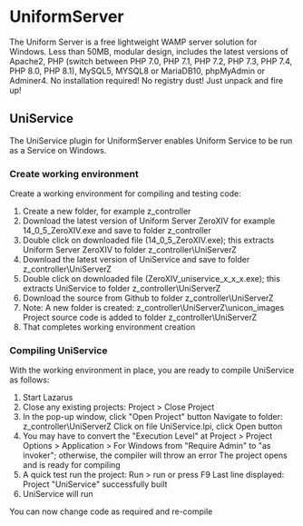 # UniformServer
The Uniform Server is a free lightweight WAMP server solution for Windows. Less than 50MB, modular design, includes the latest versions of Apache2, PHP (switch between PHP 7.0, PHP 7.1, PHP 7.2, PHP 7.3, PHP 7.4, PHP 8.0, PHP 8.1), MySQL5, MYSQL8 or MariaDB10, phpMyAdmin or Adminer4. No installation required! No registry dust! Just unpack and fire up!

## UniService
The UniService plugin for UniformServer enables Uniform Service to be run as a Service on Windows.

### Create working environment

Create a working environment for compiling and testing code:

 1. Create a new folder, for example z_controller
 2. Download the latest version of Uniform Server ZeroXIV 
    for example 14_0_5_ZeroXIV.exe and save to folder z_controller
 3. Double click on downloaded file (14_0_5_ZeroXIV.exe); this extracts Uniform Server ZeroXIV to folder z_controller\UniServerZ
 4. Download the latest version of UniService and save to folder z_controller\UniServerZ 
 5. Double click on downloaded file (ZeroXIV_uniservice_x_x_x.exe); this extracts UniService to folder z_controller\UniServerZ
 6. Download the source from Github to folder z_controller\UniServerZ 
 7. Note: A new folder is created: z_controller\UniServerZ\unicon_images
          Project source code is added to folder z_controller\UniServerZ
 8. That completes working environment creation

###  Compiling UniService

With the working environment in place, you are ready to compile UniService as follows:
 
 1. Start Lazarus
 2. Close any existing projects: Project > Close Project
 3. In the pop-up window, click "Open Project" button 
    Navigate to folder: z_controller\UniServerZ
    Click on file UniService.lpi, click Open button
 4. You may have to convert the "Execution Level" at 
    Project > Project Options > Application > For Windows
    from "Require Admin" to "as invoker"; otherwise, the compiler will throw an error
    The project opens and is ready for compiling
 5. A quick test run the project: Run > run or press F9
    Last line displayed: Project "UniService" successfully built
 6. UniService will run

 You can now change code as required and re-compile